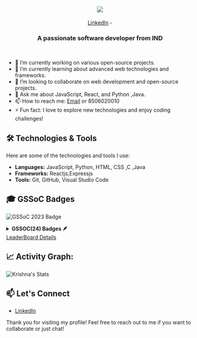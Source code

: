 <h1 align="center">
    <img src="https://readme-typing-svg.herokuapp.com/?font=Righteous&size=35&center=true&vCenter=true&width=500&height=70&duration=4000&lines=Hi+There!+👋;+I'm+Krishna+Mohanty!;" />
</h1>
<!--- Adding Header Elements -->
<p align="center">
  <a href="https://www.linkedin.com/in/krishna-mohanty-67a9082b0">LinkedIn</a> - 
</p>

<h3 align="center">A passionate software developer from IND </h3>
<br/>

- 🔭 I’m currently working on various open-source projects.
- 🌱 I’m currently learning about advanced web technologies and frameworks.
- 👯 I’m looking to collaborate on web development and open-source projects.
- 💬 Ask me about JavaScript, React, and Python ,Java.
- 📫 How to reach me: [Email](mailto:mohantykrishna57@gmail.com) or 8506020010
- ⚡ Fun fact: I love to explore new technologies and enjoy coding challenges!

## 🛠️ Technologies & Tools

Here are some of the technologies and tools I use:

- **Languages:** JavaScript, Python, HTML, CSS ,C ,Java 
- **Frameworks:** Reactjs,Expressjs
- **Tools:** Git, GitHub, Visual Studio Code


<!--## 🌟 My Projects

Here are a few projects I've worked on:

- [Project 1](https://github.com/KrishnaMohanty08/project1) - A brief description of the project.
- [Project 2](https://github.com/KrishnaMohanty08/project2) - A brief description of the project.
- [Project 3](https://github.com/KrishnaMohanty08/project3) - A brief description of the project.

## 📈 GitHub Stats

![Your GitHub Stats](https://github-readme-stats.vercel.app/api?username=KrishnaMohanty08&show_icons=true&theme=radical)

-->
## 🎓 GSSoC Badges
![GSSoC 2023 Badge](https://img.shields.io/badge/GSSoC-2024_Extd-brightgreen)
<details>	
 <summary><b>GSSOC(24) Badges 🪶</b></summary><br>
<div style='display:flex; align-items:center; gap: 10px;' align='center'><a href="https://gssoc.girlscript.tech/leaderboard">
<img src="https://raw.githubusercontent.com/GSSoC24/Postman-Challenge/main/docs/assets/Postman%20White.png" width="100px" height="100px" />
  <img src="https://raw.githubusercontent.com/GSSoC24/Postman-Challenge/main/docs/assets/1.png" width="100px" height="100px" />
  <img src="https://raw.githubusercontent.com/GSSoC24/Postman-Challenge/main/docs/assets/2.png" width="100px" height="100px" />
  <img src="https://raw.githubusercontent.com/GSSoC24/Postman-Challenge/main/docs/assets/3.png" width="100px" height="100px" />
  <img src="https://raw.githubusercontent.com/GSSoC24/Postman-Challenge/main/docs/assets/4.png" width="100px" height="100px" />
  <img src="https://raw.githubusercontent.com/GSSoC24/Postman-Challenge/main/docs/assets/5.png" width="100px" height="100px" />
</a>
</div>
</details>
<a href="https://gssoc.girlscript.tech/leaderboard?year=%3C2024%20extd%3E&Krishna=KrishnaMohanty08">LeaderBoard Details<a/>
<h2>📈 Activity Graph:</h2>

![Krishna's Stats](https://github-contribution-stats.vercel.app/api?username=KrishnaMohanty08&range=1y)
</br>
## 📫 Let's Connect

- [LinkedIn](https://www.linkedin.com/in/krishna-mohanty-67a9082b0)

Thank you for visiting my profile! Feel free to reach out to me if you want to collaborate or just chat!

